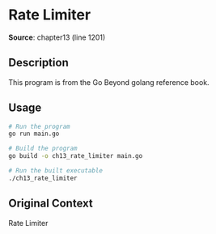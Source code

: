 # Rate Limiter

**Source**: chapter13 (line 1201)

## Description

This program is from the Go Beyond golang reference book.

## Usage

```bash
# Run the program
go run main.go

# Build the program
go build -o ch13_rate_limiter main.go

# Run the built executable
./ch13_rate_limiter
```

## Original Context

Rate Limiter
